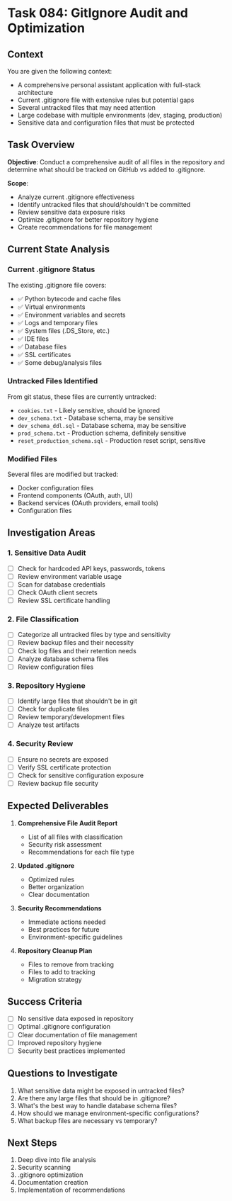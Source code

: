 # Task 084: GitIgnore Audit and Optimization

## Context

You are given the following context:

- A comprehensive personal assistant application with full-stack architecture
- Current .gitignore file with extensive rules but potential gaps
- Several untracked files that may need attention
- Large codebase with multiple environments (dev, staging, production)
- Sensitive data and configuration files that must be protected

## Task Overview

**Objective**: Conduct a comprehensive audit of all files in the repository and determine what should be tracked on GitHub vs added to .gitignore.

**Scope**:

- Analyze current .gitignore effectiveness
- Identify untracked files that should/shouldn't be committed
- Review sensitive data exposure risks
- Optimize .gitignore for better repository hygiene
- Create recommendations for file management

## Current State Analysis

### Current .gitignore Status

The existing .gitignore file covers:

- ✅ Python bytecode and cache files
- ✅ Virtual environments
- ✅ Environment variables and secrets
- ✅ Logs and temporary files
- ✅ System files (.DS_Store, etc.)
- ✅ IDE files
- ✅ Database files
- ✅ SSL certificates
- ✅ Some debug/analysis files

### Untracked Files Identified

From git status, these files are currently untracked:

- `cookies.txt` - Likely sensitive, should be ignored
- `dev_schema.txt` - Database schema, may be sensitive
- `dev_schema_ddl.sql` - Database schema, may be sensitive
- `prod_schema.txt` - Production schema, definitely sensitive
- `reset_production_schema.sql` - Production reset script, sensitive

### Modified Files

Several files are modified but tracked:

- Docker configuration files
- Frontend components (OAuth, auth, UI)
- Backend services (OAuth providers, email tools)
- Configuration files

## Investigation Areas

### 1. Sensitive Data Audit

- [ ] Check for hardcoded API keys, passwords, tokens
- [ ] Review environment variable usage
- [ ] Scan for database credentials
- [ ] Check OAuth client secrets
- [ ] Review SSL certificate handling

### 2. File Classification

- [ ] Categorize all untracked files by type and sensitivity
- [ ] Review backup files and their necessity
- [ ] Check log files and their retention needs
- [ ] Analyze database schema files
- [ ] Review configuration files

### 3. Repository Hygiene

- [ ] Identify large files that shouldn't be in git
- [ ] Check for duplicate files
- [ ] Review temporary/development files
- [ ] Analyze test artifacts

### 4. Security Review

- [ ] Ensure no secrets are exposed
- [ ] Verify SSL certificate protection
- [ ] Check for sensitive configuration exposure
- [ ] Review backup file security

## Expected Deliverables

1. **Comprehensive File Audit Report**

   - List of all files with classification
   - Security risk assessment
   - Recommendations for each file type

2. **Updated .gitignore**

   - Optimized rules
   - Better organization
   - Clear documentation

3. **Security Recommendations**

   - Immediate actions needed
   - Best practices for future
   - Environment-specific guidelines

4. **Repository Cleanup Plan**
   - Files to remove from tracking
   - Files to add to tracking
   - Migration strategy

## Success Criteria

- [ ] No sensitive data exposed in repository
- [ ] Optimal .gitignore configuration
- [ ] Clear documentation of file management
- [ ] Improved repository hygiene
- [ ] Security best practices implemented

## Questions to Investigate

1. What sensitive data might be exposed in untracked files?
2. Are there any large files that should be in .gitignore?
3. What's the best way to handle database schema files?
4. How should we manage environment-specific configurations?
5. What backup files are necessary vs temporary?

## Next Steps

1. Deep dive into file analysis
2. Security scanning
3. .gitignore optimization
4. Documentation creation
5. Implementation of recommendations
